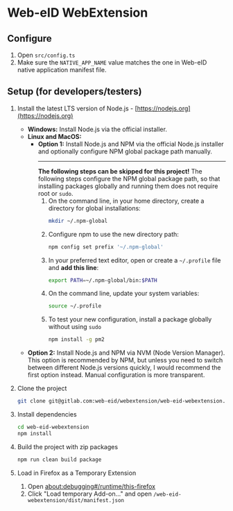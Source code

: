 # Web-eID WebExtension

## Configure
1. Open `src/config.ts`
2. Make sure the `NATIVE_APP_NAME` value matches the one in Web-eID native application manifest file.

## Setup (for developers/testers)
1. Install the latest LTS version of Node.js - [https://nodejs.org](https://nodejs.org)
    - **Windows:** Install Node.js via the official installer.
    - **Linux and MacOS:**
      - **Option 1:** Install Node.js and NPM via the official Node.js installer and optionally configure NPM global package path manually.
        ___
        **The following steps can be skipped for this project!**
        The following steps configure the NPM global package path, so that installing packages globally and running them does not require root or `sudo`.
        1. On the command line, in your home directory, create a directory for global installations:
            ```bash
            mkdir ~/.npm-global
            ```
        2. Configure npm to use the new directory path:
            ```bash
            npm config set prefix '~/.npm-global'
            ```
        3. In your preferred text editor, open or create a `~/.profile` file and **add this line**:
            ```bash
            export PATH=~/.npm-global/bin:$PATH
            ```
        4. On the command line, update your system variables:
            ```bash
            source ~/.profile
            ```
        6. To test your new configuration, install a package globally without using `sudo`
            ```bash
            npm install -g pm2
            ```
    - **Option 2:** Install Node.js and NPM via NVM (Node Version Manager).
      This option is recommended by NPM, but unless you need to switch between different Node.js versions quickly, I would recommend the first option instead.
      Manual configuration is more transparent.

2. Clone the project
    ```bash
    git clone git@gitlab.com:web-eid/webextension/web-eid-webextension.git
    ```

3. Install dependencies
    ```bash
    cd web-eid-webextension
    npm install
    ```

4. Build the project with zip packages
    ```bash
    npm run clean build package
    ```

5. Load in Firefox as a Temporary Extension
    1. Open [about:debugging#/runtime/this-firefox](about:debugging#/runtime/this-firefox)
    2. Click "Load temporary Add-on..." and open `/web-eid-webextension/dist/manifest.json`

